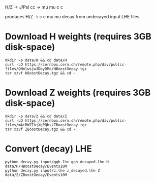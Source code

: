 []()  H/Z -> J/Psi cc -> mu mu c c

produces H/Z -> c c mu mu decay from undecayed input LHE files

# Download H weights (requires 3GB disk-space)
```
mkdir -p data/H && cd data/H
curl -LO https://cernbox.cern.ch/remote.php/dav/public-files/QNnlwsjwJDeyDMo/HBoostDecay.tgz
tar xzvf HBoostDecay.tgz && cd -
```

# Download Z weights (requires 3GB disk-space)
```
mkdir -p data/Z && cd data/Z
curl -LO https://cernbox.cern.ch/remote.php/dav/public-files/mAtRWZIhjXgPQhs/ZBoostDecay.tgz
tar xzvf ZBoostDecay.tgz && cd -
```

# Convert (decay) LHE
```
python decay.py input/ggh.lhe ggh_decayed.lhe H data/H/HBoostDecay/Events10M
python decay.py input/z.lhe z_decayed.lhe Z data/Z/ZBoostDecay/Events10M
```
